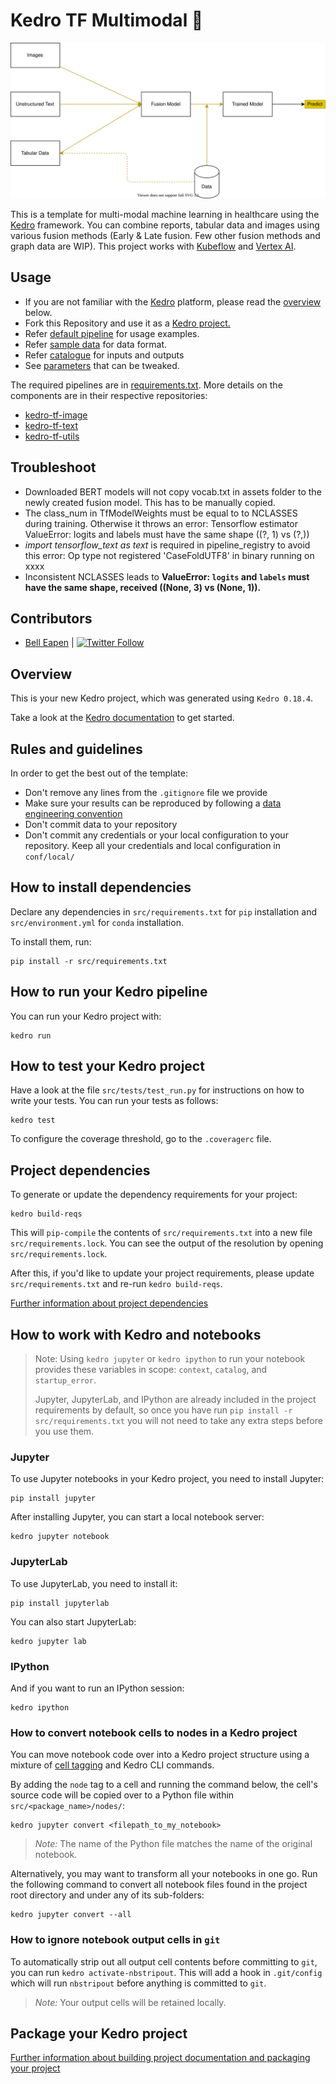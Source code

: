 # Kedro TF Multimodal :hammer:

[![kedro-tf-text](https://github.com/dermatologist/kedro-multimodal/blob/develop/notes/multimodal.drawio.svg)](https://github.com/dermatologist/kedro-multimodal/blob/develop/notes/multimodal.drawio.svg)

This is a template for multi-modal machine learning in healthcare using the [Kedro](https://kedro.org/) framework. You can combine reports, tabular data and images using various fusion methods (Early & Late fusion. Few other fusion methods and graph data are WIP). This project works with [Kubeflow](https://www.kubeflow.org) and [Vertex AI](https://cloud.google.com/vertex-ai).

## Usage
* If you are not familiar with the [Kedro](https://kedro.org/) platform, please read the [overview](#overview) below.
* Fork this Repository and use it as a [Kedro project.](https://kedro.readthedocs.io/en/stable/get_started/new_project.html)
* Refer [default pipeline](src/kedro_tf_multimodal/pipelines/train/pipeline.py) for usage examples.
* Refer [sample data](/data/01_raw/) for data format.
* Refer [catalogue](conf/base/catalog.yml) for inputs and outputs
* See [parameters](conf/base/parameters/train.yml) that can be tweaked.

The required pipelines are in [requirements.txt](src/requirements.txt). More details on the components are in their respective repositories:
* [kedro-tf-image](https://github.com/dermatologist/kedro-tf-image)
* [kedro-tf-text](https://github.com/dermatologist/kedro-tf-text)
* [kedro-tf-utils](https://github.com/dermatologist/kedro-tf-utils)

## Troubleshoot
* Downloaded BERT models will not copy vocab.txt in assets folder to the newly created fusion model. This has to be manually copied.
* The class_num in TfModelWeights must be equal to to NCLASSES during training. Otherwise it throws an error:  Tensorflow estimator ValueError: logits and labels must have the same shape ((?, 1) vs (?,))
* *import tensorflow_text as text* is required in pipeline_registry to avoid this error: Op type not registered 'CaseFoldUTF8' in binary running on xxxx
* Inconsistent NCLASSES leads to **ValueError: `logits` and `labels` must have the same shape, received ((None, 3) vs (None, 1)).**

## Contributors

* [Bell Eapen](https://nuchange.ca) | [![Twitter Follow](https://img.shields.io/twitter/follow/beapen?style=social)](https://twitter.com/beapen)

## Overview

This is your new Kedro project, which was generated using `Kedro 0.18.4`.

Take a look at the [Kedro documentation](https://kedro.readthedocs.io) to get started.

## Rules and guidelines

In order to get the best out of the template:

* Don't remove any lines from the `.gitignore` file we provide
* Make sure your results can be reproduced by following a [data engineering convention](https://kedro.readthedocs.io/en/stable/faq/faq.html#what-is-data-engineering-convention)
* Don't commit data to your repository
* Don't commit any credentials or your local configuration to your repository. Keep all your credentials and local configuration in `conf/local/`

## How to install dependencies

Declare any dependencies in `src/requirements.txt` for `pip` installation and `src/environment.yml` for `conda` installation.

To install them, run:

```
pip install -r src/requirements.txt
```

## How to run your Kedro pipeline

You can run your Kedro project with:

```
kedro run
```

## How to test your Kedro project

Have a look at the file `src/tests/test_run.py` for instructions on how to write your tests. You can run your tests as follows:

```
kedro test
```

To configure the coverage threshold, go to the `.coveragerc` file.

## Project dependencies

To generate or update the dependency requirements for your project:

```
kedro build-reqs
```

This will `pip-compile` the contents of `src/requirements.txt` into a new file `src/requirements.lock`. You can see the output of the resolution by opening `src/requirements.lock`.

After this, if you'd like to update your project requirements, please update `src/requirements.txt` and re-run `kedro build-reqs`.

[Further information about project dependencies](https://kedro.readthedocs.io/en/stable/kedro_project_setup/dependencies.html#project-specific-dependencies)

## How to work with Kedro and notebooks

> Note: Using `kedro jupyter` or `kedro ipython` to run your notebook provides these variables in scope: `context`, `catalog`, and `startup_error`.
>
> Jupyter, JupyterLab, and IPython are already included in the project requirements by default, so once you have run `pip install -r src/requirements.txt` you will not need to take any extra steps before you use them.

### Jupyter
To use Jupyter notebooks in your Kedro project, you need to install Jupyter:

```
pip install jupyter
```

After installing Jupyter, you can start a local notebook server:

```
kedro jupyter notebook
```

### JupyterLab
To use JupyterLab, you need to install it:

```
pip install jupyterlab
```

You can also start JupyterLab:

```
kedro jupyter lab
```

### IPython
And if you want to run an IPython session:

```
kedro ipython
```

### How to convert notebook cells to nodes in a Kedro project
You can move notebook code over into a Kedro project structure using a mixture of [cell tagging](https://jupyter-notebook.readthedocs.io/en/stable/changelog.html#release-5-0-0) and Kedro CLI commands.

By adding the `node` tag to a cell and running the command below, the cell's source code will be copied over to a Python file within `src/<package_name>/nodes/`:

```
kedro jupyter convert <filepath_to_my_notebook>
```
> *Note:* The name of the Python file matches the name of the original notebook.

Alternatively, you may want to transform all your notebooks in one go. Run the following command to convert all notebook files found in the project root directory and under any of its sub-folders:

```
kedro jupyter convert --all
```

### How to ignore notebook output cells in `git`
To automatically strip out all output cell contents before committing to `git`, you can run `kedro activate-nbstripout`. This will add a hook in `.git/config` which will run `nbstripout` before anything is committed to `git`.

> *Note:* Your output cells will be retained locally.

## Package your Kedro project

[Further information about building project documentation and packaging your project](https://kedro.readthedocs.io/en/stable/tutorial/package_a_project.html)
